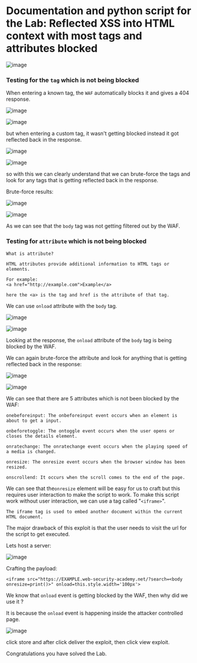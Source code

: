 # Documentation and python script for the Lab: Reflected XSS into HTML context with most tags and attributes blocked

![image](https://github.com/sabarish20/PortSwigger-Labs/assets/85452305/bfcc50f8-182b-40f0-84ba-7c3646609b23)

### Testing for the `tag` which is not being blocked

When entering a known tag, the `WAF` automatically blocks it and gives a 404 response.

![image](https://github.com/sabarish20/PortSwigger-Labs/assets/85452305/e4e71238-509e-48d4-8f7a-b431807d7f7a)

![image](https://github.com/sabarish20/PortSwigger-Labs/assets/85452305/571f9651-1793-443b-afa0-c6c9ea2dbccc)

but when entering a custom tag, it wasn't getting blocked instead it got reflected back in the response.

![image](https://github.com/sabarish20/PortSwigger-Labs/assets/85452305/db08e91c-afaf-4341-ba5b-4774c805e866)

![image](https://github.com/sabarish20/PortSwigger-Labs/assets/85452305/622219ea-2cfd-444a-8573-ea557cdf9fa2)

so with this we can clearly understand that we can brute-force the tags and look for any tags that is getting reflected back in the response.

Brute-force results:

![image](https://github.com/sabarish20/PortSwigger-Labs/assets/85452305/33ec3317-a595-4ade-a5ce-05787646749a)

![image](https://github.com/sabarish20/PortSwigger-Labs/assets/85452305/2e927e6f-c8c3-4ad8-807c-edfa9bbf1373)

As we can see that the `body` tag was not getting filtered out by the WAF.

### Testing for `attribute` which is not being blocked

```
What is attribute?

HTML attributes provide additional information to HTML tags or elements.

For example:
<a href="http://example.com">Example</a>

here the <a> is the tag and href is the attribute of that tag. 
```

We can use `onload` attribute with the `body` tag.

![image](https://github.com/sabarish20/PortSwigger-Labs/assets/85452305/8f82f822-f224-4a9c-9025-4e5eb15db9b5)

![image](https://github.com/sabarish20/PortSwigger-Labs/assets/85452305/526bba29-00fb-4f73-b791-7f9d57b003f0)

Looking at the response, the `onload` attribute of the `body` tag is being blocked by the WAF.

We can again brute-force the attribute and look for anything that is getting reflected back in the response:

![image](https://github.com/sabarish20/PortSwigger-Labs/assets/85452305/5bd03081-fd69-4b53-b283-a5132ec47af9)

![image](https://github.com/sabarish20/PortSwigger-Labs/assets/85452305/1bfedf7e-9cf9-4649-9781-38598306d7a7)

We can see that there are 5 attributes which is not been blocked by the WAF:

```
onebeforeinput: The onbeforeinput event occurs when an element is about to get a input. 

onbeforetoggle: The ontoggle event occurs when the user opens or closes the details element.

onratechange: The onratechange event occurs when the playing speed of a media is changed.

onresize: The onresize event occurs when the browser window has been resized.

onscrollend: It occurs when the scroll comes to the end of the page.
```
We can see that the`onresize` element will be easy for us to craft but this requires user interaction to make the script to work. 
To make this script work without user interaction, we can use a tag called "`<iframe>`".

```
The iframe tag is used to embed another document within the current HTML document.
```

The major drawback of this exploit is that the user needs to visit the url for the script to get executed.

Lets host a server:

![image](https://github.com/sabarish20/PortSwigger-Labs/assets/85452305/d4368f20-88aa-442d-9fec-a5aec4bb497b)

Crafting the payload: 
```
<iframe src="https://EXAMPLE.web-security-academy.net/?search=<body onresize=print()>" onload=this.style.width='100px'>
```
We know that `onload` event is getting blocked by the WAF, then why did we use it ?

It is because the `onload` event is happening inside the attacker controlled page.

![image](https://github.com/sabarish20/PortSwigger-Labs/assets/85452305/6ca5722e-e8b6-41c7-8737-337fd59f932d)

click store and after click deliver the exploit, then click view exploit.

Congratulations you have solved the Lab.

